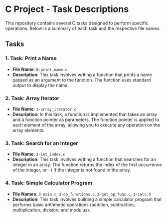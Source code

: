 # C Project - Task Descriptions

This repository contains several C tasks designed to perform specific operations. Below is a summary of each task and the respective file names.

## Tasks

### 1. Task: Print a Name
- **File Name**: `0-print_name.c`
- **Description**: 
  This task involves writing a function that prints a name passed as an argument to the function. The function uses standard output to display the name.

### 2. Task: Array Iterator
- **File Name**: `1-array_iterator.c`
- **Description**: 
  In this task, a function is implemented that takes an array and a function pointer as parameters. The function pointer is applied to each element of the array, allowing you to execute any operation on the array elements.

### 3. Task: Search for an Integer
- **File Name**: `2-int_index.c`
- **Description**: 
  This task involves writing a function that searches for an integer in an array. The function returns the index of the first occurrence of the integer, or `-1` if the integer is not found in the array.

### 4. Task: Simple Calculator Program
- **File Names**: `3-main.c`, `3-op_functions.c`, `3-get_op_func.c`, `3-calc.h`
- **Description**: 
  This task involves building a simple calculator program that performs basic arithmetic operations (addition, subtraction, multiplication, division, and modulus).